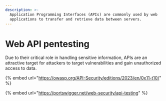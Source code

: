 ```yaml
---
description: >-
  Application Programming Interfaces (APIs) are commonly used by web
  applications to transfer and retrieve data between servers.
---
```


# Web API pentesting

Due to their critical role in handling sensitive information, APIs are an attractive target for attackers to target vulnerabilities and gain unauthorized access to data.









{% embed url="https://owasp.org/API-Security/editions/2023/en/0x11-t10/" %}

{% embed url="https://portswigger.net/web-security/api-testing" %}
